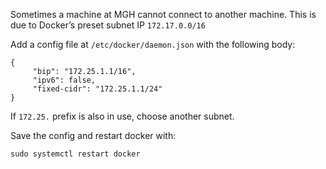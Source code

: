 Sometimes a machine at MGH cannot connect to another machine. This is due to Docker’s preset subnet IP `172.17.0.0/16`

Add a config file at `/etc/docker/daemon.json` with the following body:

```
{
     "bip": "172.25.1.1/16",
     "ipv6": false,
     "fixed-cidr": "172.25.1.1/24"
}
```

If `172.25.` prefix is also in use, choose another subnet.

Save the config and restart docker with:

```
sudo systemctl restart docker
```
